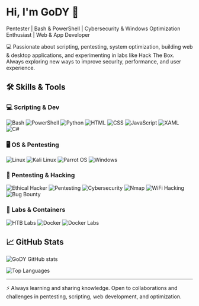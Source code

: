 # Hi, I'm GoDY 👋

Pentester | Bash & PowerShell | Cybersecurity & Windows Optimization Enthusiast | Web & App Developer  

💻 Passionate about scripting, pentesting, system optimization, building web & desktop applications, and experimenting in labs like Hack The Box. Always exploring new ways to improve security, performance, and user experience.  

## 🛠️ Skills & Tools

### 💻 Scripting & Dev
![Bash](https://img.shields.io/badge/Bash-Scripting-4EAA25?logo=gnu-bash&logoColor=white)
![PowerShell](https://img.shields.io/badge/PowerShell-5.1+-blue?logo=powershell&logoColor=white)
![Python](https://img.shields.io/badge/Python-3+-3776AB?logo=python&logoColor=white)
![HTML](https://img.shields.io/badge/HTML-E34F26?logo=html5&logoColor=white)
![CSS](https://img.shields.io/badge/CSS-1572B6?logo=css3&logoColor=white)
![JavaScript](https://img.shields.io/badge/JavaScript-F7DF1E?logo=javascript&logoColor=black)
![XAML](https://img.shields.io/badge/XAML-512BD4?logo=none&logoColor=white)
![C#](https://img.shields.io/badge/C%23-239120?logo=csharp&logoColor=white)

### 🖥️ OS & Pentesting
![Linux](https://img.shields.io/badge/Linux-Kernel-000000?logo=linux&logoColor=white)
![Kali Linux](https://img.shields.io/badge/Kali-Linux-557C94?logo=kalilinux&logoColor=white)
![Parrot OS](https://img.shields.io/badge/Parrot-OS-3DDC84?logo=parrot&logoColor=white)
![Windows](https://img.shields.io/badge/Windows-10|11-0078D6?logo=windows&logoColor=white)

### 🔐 Pentesting & Hacking
![Ethical Hacker](https://img.shields.io/badge/Ethical%20Hacker-💻-green)
![Pentesting](https://img.shields.io/badge/Pentesting-⚡-red)
![Cybersecurity](https://img.shields.io/badge/Cybersecurity-🔒-blue)
![Nmap](https://img.shields.io/badge/Nmap-🔎-007FFF) 
![WiFi Hacking](https://img.shields.io/badge/WiFi-Hacking-FFAA00) 
![Bug Bounty](https://img.shields.io/badge/Bug%20Bounty-💥-orange)

### 🐳 Labs & Containers
![HTB Labs](https://img.shields.io/badge/HTB-Labs-black?style=flat-square&logo=hackthebox&logoColor=green) 
![Docker](https://img.shields.io/badge/Docker-🐳-2496ED)
![Docker Labs](https://img.shields.io/badge/DockerLabs-💻-2496ED)


## 📈 GitHub Stats

![GoDY GitHub stats](https://github-readme-stats.vercel.app/api?username=GoDY4u&show_icons=true&theme=radical&hide_title=true)

![Top Languages](https://github-readme-stats.vercel.app/api/top-langs/?username=GoDY4u&layout=compact&theme=radical)

---

⚡ Always learning and sharing knowledge. Open to collaborations and challenges in pentesting, scripting, web development, and optimization.
